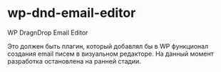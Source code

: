 # wp-dnd-email-editor
WP DragnDrop Email Editor

Это должен быть плагин, который добавлял бы в WP функционал создания email писем в визуальном редакторе.
На данный момент разработка остановлена на ранней стадии.
